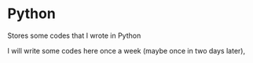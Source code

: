 # Python
Stores some codes that I wrote in Python

I will write some codes here once a week (maybe once in two days later),
